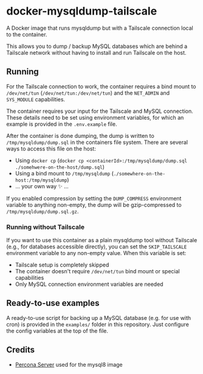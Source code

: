 # docker-mysqldump-tailscale
A Docker image that runs mysqldump but with a Tailscale connection local to the container.

This allows you to dump / backup MySQL databases which are behind a Tailscale network without having to install and run Tailscale on the host.

## Running
For the Tailscale connection to work, the container requires a bind mount to `/dev/net/tun` (`/dev/net/tun:/dev/net/tun`) and the `NET_ADMIN` and `SYS_MODULE` capabilities.

The container requires your input for the Tailscale and MySQL connection. These details need to be set using environment variables, for which an example is provided in the `.env.example` file.

After the container is done dumping, the dump is written to `/tmp/mysqldump/dump.sql` in the containers file system. There are several ways to access this file on the host:
* Using `docker cp` (`docker cp <containerId>:/tmp/mysqldump/dump.sql ./somehwere-on-the-host/dump.sql`)
* Using a bind mount to `/tmp/mysqldump` (`./somewhere-on-the-host:/tmp/mysqldump`)
* ... your own way ✨ ...

If you enabled compression by setting the `DUMP_COMPRESS` environment variable to anything non-empty, the dump will be gzip-compressed to `/tmp/mysqldump/dump.sql.gz`.

### Running without Tailscale
If you want to use this container as a plain mysqldump tool without Tailscale (e.g., for databases accessible directly), you can set the `SKIP_TAILSCALE` environment variable to any non-empty value. When this variable is set:
- Tailscale setup is completely skipped
- The container doesn't require `/dev/net/tun` bind mount or special capabilities
- Only MySQL connection environment variables are needed

## Ready-to-use examples
A ready-to-use script for backing up a MySQL database (e.g. for use with cron) is provided in the `examples/` folder in this repository. Just configure the config variables at the top of the file.

## Credits
* [Percona Server](https://github.com/percona/percona-server) used for the mysql8 image
